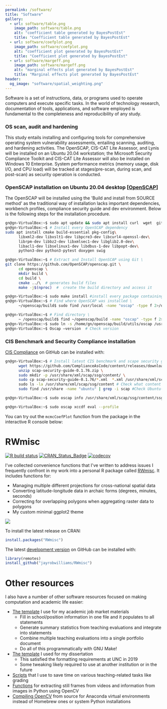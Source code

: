 ```yaml
---
permalink: /software/
title: "Software"
gallery:
  - url: software/table.png
    image_path: software/table.png
    alt: "coefficient table generated by BayesPostEst"
    title: "Coefficient table generated by BayesPostEst"
  - url: software/coefplot.png
    image_path: software/coefplot.png
    alt: "coefficient plot generated by BayesPostEst"
    title: "Coefficient plot generated by BayesPostEst"
  - url: software/margeff.png
    image_path: software/margeff.png
    alt: "marginal effects plot generated by BayesPostEst"
    title: "Marginal effects plot generated by BayesPostEst"
header:
  og_image: "software/spatial_weighting.png"
---
```


Software is a set of instructions, data, or programs used to operate computers and execute specific tasks. In the world of technology research, documentation of tools, applications, and software employed is fundamental to the completeness and reproducibility of any study. 
### OS scan, audit and hardening
This study entails installing and configuring tools for comprehensive operating system vulnerability assessments, entailing scanning, auditing, and hardening activities. The OpenSCAP, CIS-CAT Lite Assessor, and Lynis will be installed on an Ubuntu 20.04 workstation; the Microsoft Security Compliance Toolkit and CIS-CAT Lite Assessor will also be installed on Windows 10 Enterprise. System performance metrics (memory usage, disk I/O, and CPU load) will be tracked at stages(pre-scan, during scan, and post-scan) as security operation is conducted.

### OpenSCAP installation on Ubuntu 20.04 desktop [[OpenSCAP](https://www.open-scap.org/)]

The OpenSCAP will be installed using the 'Build and install from SOURCE method' as the traditional way of installation lacks important dependencies, workbench profiles, compliance security guide and dev environment. Below is the following steps for the installation procedure.

```bash
gn@gn-VirtualBox:~$ sudo apt update && sudo apt install curl  wget  git  vim –y 
gn@gn-VirtualBox:~$ # Install every OpenSCAP dependency 
sudo apt install cmake build-essential pkg-config\ 
      libxml2-dev libxslt1-dev libpcre3-dev libcurl4-openssl-dev\ 
      librpm-dev libbz2-dev libxmlsec1-dev libglib2.0-dev\ 
      libacl1-dev libselinux1-dev libdbus-1-dev libpopt-dev\ 
      python3-dev python3-pytest doxygen swig

gn@gn-VirtualBox:~$ # Extract and Install OpenSCAP using Git \ 
git clone https://github.com/OpenSCAP/openscap.git \ 
      cd openscap \ 
      mkdir build \ 
      cd build \ 
      cmake ../\  # generates build files 
      make -j$(nproc)  #  create the build directory and access it

gn@gn-VirtualBox:~$ sudo make install #install every package containing OpenSCAPE 
gn@gn-VirtualBox:~$ # Find where OpenSCAP was installed \ 
      ~/openscap/build$ sudo find /usr/local -name "oscap" -type f 2>/dev/null 

gn@gn-VirtualBox:~$ # Find directory \
      ~ /openscap/build$ find ~/openscap/build -name "oscap" -type f 2>/dev/null 
gn@gn-VirtualBox:~$ sudo ln -s /home/gn/openscap/build/utils/oscap /usr/local/bin/oscap #Create a sysmlink
gn@gn-VirtualBox:~$ Oscap –version  # Check version 
```

### CIS Benchmark and Security Compliance installation 
[CIS Compliance]([https://github.com/ComplianceAsCode/content]) on GitHub can be installed with:

```bash
gn@gn-VirtualBox:~$ # Install latest CIS benchmark and scape security guide compliance\
      wget https://github.com/ComplianceAsCode/content/releases/download/0.1.76/scap-security-guide-0.1.76.zip \ 
      unzip scap-security-guide-0.1.76.zip \ 
      sudo mkdir -p /usr/share/xml/scap/ssg/content/ \ 
      sudo cp scap-security-guide-0.1.76/*.xml  *.xml /usr/share/xml/scap/ssg/content/ \
      sudo ls -la /usr/share/xml/scap/ssg/content # Check what content is available \
      sudo find /usr/share -name "ubuntu" | grep -i scap #Check Ubuntu- content \

gn@gn-VirtualBox:~$ sudo oscap info /usr/share/xml/scap/ssg/content/ssg-ubuntu2004-ds.xml 2>/dev/null || echo  # Test Ubuntu content 

gn@gn-VirtualBox:~$ sudo oscap xccdf eval --profile 								xccdf_org.ssgproject.content_profile_standard --results results.xml --report report.html /usr/share/xml/scap/ssg/content/ssg-ubuntu2004-ds.xml 

```

You can try out the `mcmcCoefPlot` function from the package in the interactive R console below:

# RWmisc

[![R build status](https://github.com/jayrobwilliams/RWmisc/workflows/R-CMD-check/badge.svg)](https://github.com/jayrobwilliams/RWmisc/actions)
[![CRAN_Status_Badge](https://www.r-pkg.org/badges/version/RWmisc)](https://CRAN.R-project.org/package=RWmisc)
[![codecov](https://codecov.io/gh/jayrobwilliams/RWmisc/branch/master/graph/badge.svg)](https://codecov.io/gh/jayrobwilliams/RWmisc)

I've collected convenience functions that I've written to address issues I frequently confront in my work into a personal R package called [RWmisc](https://CRAN.R-project.org/package=RWmisc). It includes functions for:

- Managing multiple different projections for cross-national spatial data
- Converting latitude-longitude data in archaic forms (degrees, minutes, seconds)
- Correcting for overlapping polygons when aggregating raster data to polygons
- My custom minimal ggplot2 theme

![](/images/software/spatial_weighting.png)

To install the latest release on CRAN:

```r
install.packages("RWmisc")
```

The latest [development version](https://github.com/jayrobwilliams/RWmisc) on GitHub can be installed with:

```r
library(remotes)
install_github("jayrobwilliams/RWmisc")
```

# Other resources

I also have a number of other software resources focused on making computation and academic life easier:

- [The template](https://github.com/jayrobwilliams/JobMarket) I use for my academic job market materials
    - Fill in school/position information in one file and it populates to all statements
    - Generate summary statistics from teaching evaluations and integrate into statements
    - Combine multiple teaching evaluations into a single portfolio document
    - Do all of this programmatically with GNU Make!
- [The template](https://github.com/jayrobwilliams/UNC-Dissertation-Template) I used for my dissertation
    - This satisfied the formatting requirements at UNC in 2019
    - Some tweaking likely required to use at another institution or in the future
- [Scripts](https://github.com/jayrobwilliams/Teaching) that I use to save time on various teaching-related tasks like grading
- [Functions](https://github.com/jayrobwilliams/ComputerVision) for extracting still frames from videos and information from images in Python using OpenCV
- [Compiling OpenCV](/files/html/OpenCV_Install.html) from source for Anaconda virtual environments instead of Homebrew ones or system Python installations
